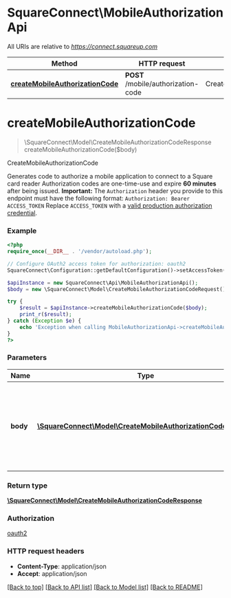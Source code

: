 # SquareConnect\MobileAuthorizationApi

All URIs are relative to *https://connect.squareup.com*

Method | HTTP request | Description
------------- | ------------- | -------------
[**createMobileAuthorizationCode**](MobileAuthorizationApi.md#createMobileAuthorizationCode) | **POST** /mobile/authorization-code | CreateMobileAuthorizationCode


# **createMobileAuthorizationCode**
> \SquareConnect\Model\CreateMobileAuthorizationCodeResponse createMobileAuthorizationCode($body)

CreateMobileAuthorizationCode

Generates code to authorize a mobile application to connect to a Square card reader  Authorization codes are one-time-use and expire __60 minutes__ after being issued.  __Important:__ The `Authorization` header you provide to this endpoint must have the following format:  ``` Authorization: Bearer ACCESS_TOKEN ```  Replace `ACCESS_TOKEN` with a [valid production authorization credential](https://docs.connect.squareup.com/get-started#step-4-understand-the-different-application-credentials).

### Example
```php
<?php
require_once(__DIR__ . '/vendor/autoload.php');

// Configure OAuth2 access token for authorization: oauth2
SquareConnect\Configuration::getDefaultConfiguration()->setAccessToken('YOUR_ACCESS_TOKEN');

$apiInstance = new SquareConnect\Api\MobileAuthorizationApi();
$body = new \SquareConnect\Model\CreateMobileAuthorizationCodeRequest(); // \SquareConnect\Model\CreateMobileAuthorizationCodeRequest | An object containing the fields to POST for the request.  See the corresponding object definition for field details.

try {
    $result = $apiInstance->createMobileAuthorizationCode($body);
    print_r($result);
} catch (Exception $e) {
    echo 'Exception when calling MobileAuthorizationApi->createMobileAuthorizationCode: ', $e->getMessage(), PHP_EOL;
}
?>
```

### Parameters

Name | Type | Description  | Notes
------------- | ------------- | ------------- | -------------
 **body** | [**\SquareConnect\Model\CreateMobileAuthorizationCodeRequest**](../Model/CreateMobileAuthorizationCodeRequest.md)| An object containing the fields to POST for the request.  See the corresponding object definition for field details. |

### Return type

[**\SquareConnect\Model\CreateMobileAuthorizationCodeResponse**](../Model/CreateMobileAuthorizationCodeResponse.md)

### Authorization

[oauth2](../../README.md#oauth2)

### HTTP request headers

 - **Content-Type**: application/json
 - **Accept**: application/json

[[Back to top]](#) [[Back to API list]](../../README.md#documentation-for-api-endpoints) [[Back to Model list]](../../README.md#documentation-for-models) [[Back to README]](../../README.md)

